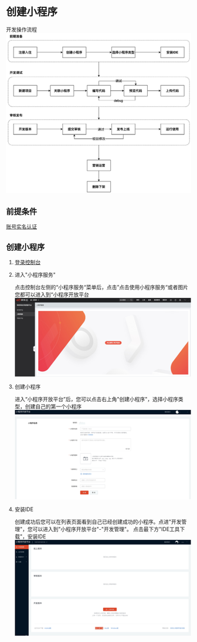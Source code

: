 # 创建小程序
   开发操作流程
   ![小程序首页](../../../../../image/IoT/IoT-Aep/mp-process.jpeg)

## 前提条件
[账号实名认证](../Precondition.md)

## 创建小程序

1. [登录控制台](../ControllPage.md)

2. 进入"小程序服务"

   点击控制台左侧的“小程序服务“菜单后，点击”点击使用小程序服务“或者图片您都可以进入到“小程序开放平台
   ![小程序首页](../../../../../image/IoT/IoT-Aep/mp-home.jpeg)

3. 创建小程序

   进入“小程序开放平台”后，您可以点击右上角"创建小程序"，选择小程序类型，创建自己的第一个小程序
   ![创建小程序](../../../../../image/IoT/IoT-Aep/mp-create.jpeg)

4. 安装IDE

   创建成功后您可以在列表页面看到自己已经创建成功的小程序。点进"开发管理"，您可以进入到"小程序开放平台"-"开发管理"。
   点击最下方"IDE工具下载"，安装IDE  
   ![创建小程序](../../../../../image/IoT/IoT-Aep/mp-ide.jpeg)